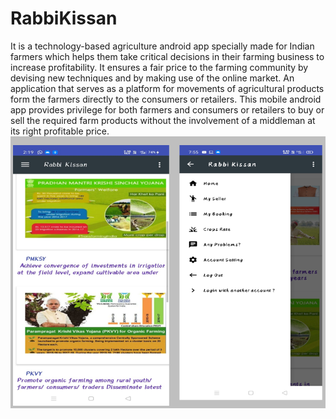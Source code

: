 # RabbiKissan
It is a technology-based agriculture android app specially made for Indian farmers which helps them take critical decisions in their farming business to increase profitability.  It ensures a fair price to the farming community by devising new techniques and by making use of the online market. An application that serves as a platform for movements of agricultural products form the farmers directly to the consumers or retailers. This mobile android app provides privilege for both farmers and consumers or retailers to buy or sell the required farm products without the involvement of a middleman at its right profitable price.
![Optional Text](RabbiKisaan/Home.png)
